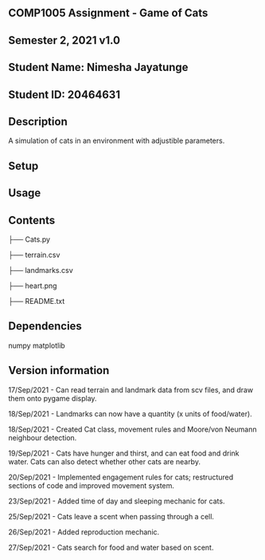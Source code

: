## 
## COMP1005 Assignment - Game of Cats
## Semester 2, 2021 v1.0
##
## Student Name: Nimesha Jayatunge
## Student ID: 20464631
##

## Description

A simulation of cats in an environment with adjustible parameters. 

## Setup



## Usage


 
## Contents  
 
├── Cats.py

├── terrain.csv

├── landmarks.csv

├── heart.png

├── README.txt

## Dependencies 
 
numpy
matplotlib 
 
## Version information 
 
17/Sep/2021 - Can read terrain and landmark data from scv files, and draw them onto pygame display.

18/Sep/2021 - Landmarks can now have a quantity (x units of food/water).

18/Sep/2021 - Created Cat class, movement rules and Moore/von Neumann neighbour detection.

19/Sep/2021 - Cats have hunger and thirst, and can eat food and drink water. Cats can also detect whether other cats are nearby.

20/Sep/2021 - Implemented engagement rules for cats; restructured sections of code and improved movement system.

23/Sep/2021 - Added time of day and sleeping mechanic for cats.

25/Sep/2021 - Cats leave a scent when passing through a cell.

26/Sep/2021 - Added reproduction mechanic.

27/Sep/2021 - Cats search for food and water based on scent.
